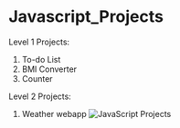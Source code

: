 
# Javascript_Projects
Level 1 Projects:
1. To-do List
2. BMI Converter
3. Counter

Level 2 Projects:
1. Weather webapp
![JavaScript Projects](https://user-images.githubusercontent.com/43759020/120366082-d7b6f080-c32c-11eb-8c41-35e0b2179346.JPG)
